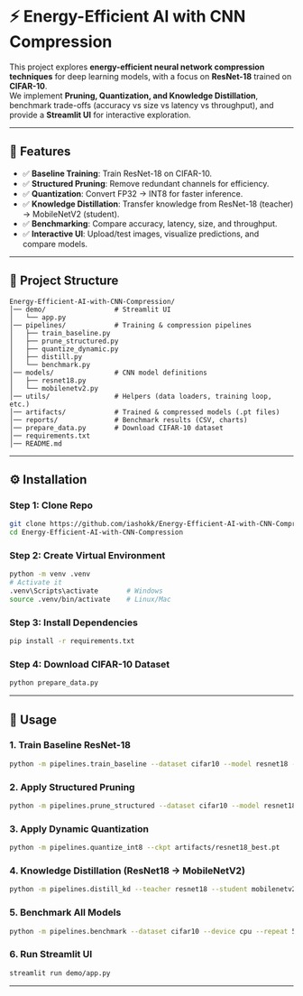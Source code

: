 
# ⚡ Energy-Efficient AI with CNN Compression

This project explores **energy-efficient neural network compression techniques** for deep learning models, with a focus on **ResNet-18** trained on **CIFAR-10**.  
We implement **Pruning, Quantization, and Knowledge Distillation**, benchmark trade-offs (accuracy vs size vs latency vs throughput), and provide a **Streamlit UI** for interactive exploration.  

---

## 📌 Features
- ✅ **Baseline Training**: Train ResNet-18 on CIFAR-10.  
- ✅ **Structured Pruning**: Remove redundant channels for efficiency.  
- ✅ **Quantization**: Convert FP32 → INT8 for faster inference.  
- ✅ **Knowledge Distillation**: Transfer knowledge from ResNet-18 (teacher) → MobileNetV2 (student).  
- ✅ **Benchmarking**: Compare accuracy, latency, size, and throughput.  
- ✅ **Interactive UI**: Upload/test images, visualize predictions, and compare models.  

---

## 📂 Project Structure
```
Energy-Efficient-AI-with-CNN-Compression/
│── demo/                 # Streamlit UI
│   └── app.py
│── pipelines/            # Training & compression pipelines
│   ├── train_baseline.py
│   ├── prune_structured.py
│   ├── quantize_dynamic.py
│   ├── distill.py
│   └── benchmark.py
│── models/               # CNN model definitions
│   ├── resnet18.py
│   └── mobilenetv2.py
│── utils/                # Helpers (data loaders, training loop, etc.)
│── artifacts/            # Trained & compressed models (.pt files)
│── reports/              # Benchmark results (CSV, charts)
│── prepare_data.py       # Download CIFAR-10 dataset
│── requirements.txt
│── README.md
```

---

## ⚙️ Installation

### Step 1: Clone Repo
```bash
git clone https://github.com/iashokk/Energy-Efficient-AI-with-CNN-Compression.git
cd Energy-Efficient-AI-with-CNN-Compression
```

### Step 2: Create Virtual Environment
```bash
python -m venv .venv
# Activate it
.venv\Scripts\activate       # Windows
source .venv/bin/activate    # Linux/Mac
```

### Step 3: Install Dependencies
```bash
pip install -r requirements.txt
```

### Step 4: Download CIFAR-10 Dataset
```bash
python prepare_data.py
```

---

## 🚀 Usage

### 1. Train Baseline ResNet-18
```bash
python -m pipelines.train_baseline --dataset cifar10 --model resnet18 --epochs 30 --bs 128 --lr 0.001
```

### 2. Apply Structured Pruning
```bash
python -m pipelines.prune_structured --dataset cifar10 --model resnet18 --sparsity 0.5 --finetune-epochs 8 --ckpt artifacts/resnet18_best.pt
```

### 3. Apply Dynamic Quantization
```bash
python -m pipelines.quantize_int8 --ckpt artifacts/resnet18_best.pt
```

### 4. Knowledge Distillation (ResNet18 → MobileNetV2)
```bash
python -m pipelines.distill_kd --teacher resnet18 --student mobilenetv2 --epochs 20
```

### 5. Benchmark All Models
```bash
python -m pipelines.benchmark --dataset cifar10 --device cpu --repeat 500     --models artifacts/resnet18_best.pt artifacts/pruned_resnet18.pt artifacts/quantized_resnet18.pt artifacts/kd_mobilenetv2.pt
```

### 6. Run Streamlit UI
```bash
streamlit run demo/app.py
```

---

